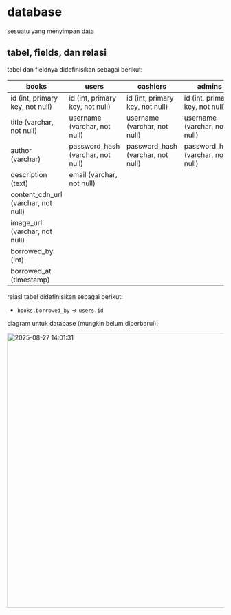 # database

sesuatu yang menyimpan data


## tabel, fields, dan relasi

tabel dan fieldnya didefinisikan sebagai berikut:

|books|users|cashiers|admins|
|-|-|-|-|
|id (int, primary key, not null)|id (int, primary key, not null)|id (int, primary key, not null)|id (int, primary key, not null)|
|title (varchar, not null)|username (varchar, not null)|username (varchar, not null)|username (varchar, not null)|
|author (varchar)|password_hash (varchar, not null)|password_hash (varchar, not null)|password_hash (varchar, not null)|
|description (text)|email (varchar, not null)|
|content_cdn_url (varchar, not null)|
|image_url (varchar, not null)|
|borrowed_by (int)|
|borrowed_at (timestamp)|


relasi tabel didefinisikan sebagai berikut:

- `books.borrowed_by` -> `users.id`


diagram untuk database (mungkin belum diperbarui):

<img width="881" height="639" alt="2025-08-27 14:01:31" src="https://github.com/user-attachments/assets/03c7dfa3-4d28-4989-8644-0ebb2d9c2813" />

